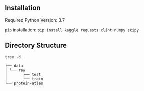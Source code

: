 ## Installation

Required Python Version: 3.7

`pip` installation:
   `pip install kaggle requests clint numpy scipy`


## Directory Structure


`tree -d .`
```
├── data
│ └── raw
│       ├── test
│       └── train
└── protein-atlas
```


